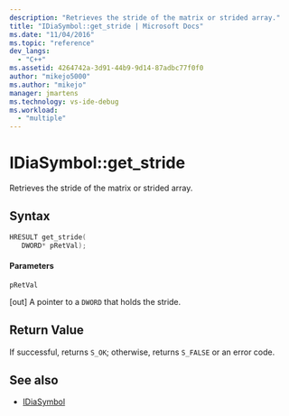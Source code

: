 ```yaml
---
description: "Retrieves the stride of the matrix or strided array."
title: "IDiaSymbol::get_stride | Microsoft Docs"
ms.date: "11/04/2016"
ms.topic: "reference"
dev_langs:
  - "C++"
ms.assetid: 4264742a-3d91-44b9-9d14-87adbc77f0f0
author: "mikejo5000"
ms.author: "mikejo"
manager: jmartens
ms.technology: vs-ide-debug
ms.workload:
  - "multiple"
---
```

# IDiaSymbol::get_stride
Retrieves the stride of the matrix or strided array.

## Syntax

```C++
HRESULT get_stride(
   DWORD* pRetVal);
```

#### Parameters
 `pRetVal`

[out] A pointer to a `DWORD` that holds the stride.

## Return Value
 If successful, returns `S_OK`; otherwise, returns `S_FALSE` or an error code.

## See also
- [IDiaSymbol](../../debugger/debug-interface-access/idiasymbol.md)
